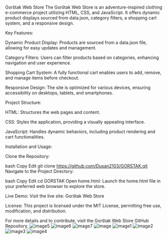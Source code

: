 Gorštak Web Store
The Gorštak Web Store is an adventure-inspired clothing e-commerce project utilizing HTML, CSS, and JavaScript. It offers dynamic product displays sourced from data.json, category filters, a shopping cart system, and a responsive design.

Key Features:

Dynamic Product Display: Products are sourced from a data.json file, allowing for easy updates and management.

Category Filters: Users can filter products based on categories, enhancing navigation and user experience.

Shopping Cart System: A fully functional cart enables users to add, remove, and manage items before checkout.

Responsive Design: The site is optimized for various devices, ensuring accessibility on desktops, tablets, and smartphones.

Project Structure:

HTML: Structures the web pages and content.

CSS: Styles the application, providing a visually appealing interface.

JavaScript: Handles dynamic behaviors, including product rendering and cart functionalities.

Installation and Usage:

Clone the Repository:

bash
Copy
Edit
git clone https://github.com/Dusan2103/GORSTAK.git
Navigate to the Project Directory:

bash
Copy
Edit
cd GORSTAK
Open home.html: Launch the home.html file in your preferred web browser to explore the store.

Live Demo: Visit the live site: Gorštak Web Store

License: This project is licensed under the MIT License, permitting free use, modification, and distribution.

For more details and to contribute, visit the Gorštak Web Store GitHub Repository.
![image5](https://github.com/user-attachments/assets/61bc41aa-1dec-40e7-b4f2-d260ade93c93)
![image6](https://github.com/user-attachments/assets/39dbc1b8-ec69-46da-b4dc-6a3b42c6885f)
![image7](https://github.com/user-attachments/assets/d680f27c-1612-496b-b046-9870c6f817dc)
![image](https://github.com/user-attachments/assets/b65acaa3-69bf-4931-86fa-578ba59578c5)
![image1](https://github.com/user-attachments/assets/9a963225-cb9b-4c39-9045-6da4b2d0480e)
![image2](https://github.com/user-attachments/assets/6e255a50-ddc9-493a-af1f-57fdb32d18b9)
![image3](https://github.com/user-attachments/assets/91377821-6f6f-4df2-98f3-ffd203cb7b1d)
![image4](https://github.com/user-attachments/assets/fa5b8e57-7e8f-4b99-988d-714359c65e18)
